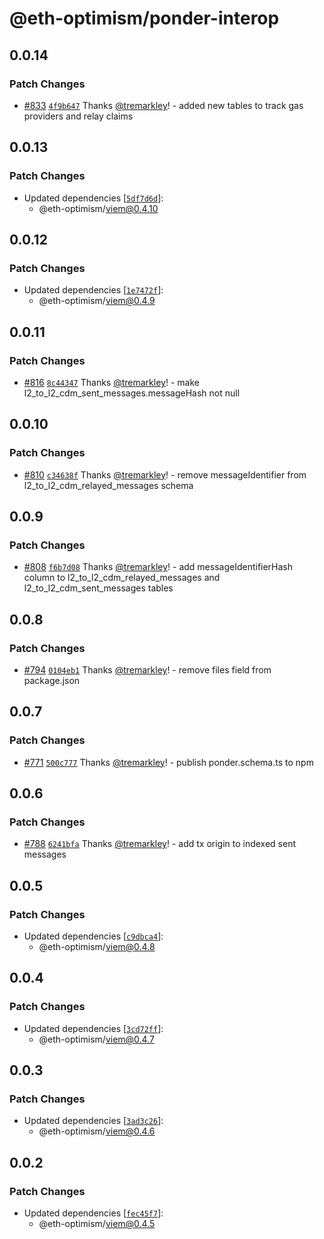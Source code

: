 # @eth-optimism/ponder-interop

## 0.0.14

### Patch Changes

- [#833](https://github.com/ethereum-optimism/ecosystem/pull/833) [`4f9b647`](https://github.com/ethereum-optimism/ecosystem/commit/4f9b6474f0a5facbc677993d70767825604bdd48) Thanks [@tremarkley](https://github.com/tremarkley)! - added new tables to track gas providers and relay claims

## 0.0.13

### Patch Changes

- Updated dependencies [[`5df7d6d`](https://github.com/ethereum-optimism/ecosystem/commit/5df7d6d5da8f5a374ebb53a63692cdb4eee563b5)]:
  - @eth-optimism/viem@0.4.10

## 0.0.12

### Patch Changes

- Updated dependencies [[`1e7472f`](https://github.com/ethereum-optimism/ecosystem/commit/1e7472f0582288583b5e6807892025f12172092a)]:
  - @eth-optimism/viem@0.4.9

## 0.0.11

### Patch Changes

- [#816](https://github.com/ethereum-optimism/ecosystem/pull/816) [`8c44347`](https://github.com/ethereum-optimism/ecosystem/commit/8c44347e20399126bd35103ada4d30f0d972b7c5) Thanks [@tremarkley](https://github.com/tremarkley)! - make l2_to_l2_cdm_sent_messages.messageHash not null

## 0.0.10

### Patch Changes

- [#810](https://github.com/ethereum-optimism/ecosystem/pull/810) [`c34638f`](https://github.com/ethereum-optimism/ecosystem/commit/c34638f4fb34a02c7a0c1462468001d58588688c) Thanks [@tremarkley](https://github.com/tremarkley)! - remove messageIdentifier from l2_to_l2_cdm_relayed_messages schema

## 0.0.9

### Patch Changes

- [#808](https://github.com/ethereum-optimism/ecosystem/pull/808) [`f6b7d08`](https://github.com/ethereum-optimism/ecosystem/commit/f6b7d08a5b7a276826a1a02a0bcf5b62e2c6166e) Thanks [@tremarkley](https://github.com/tremarkley)! - add messageIdentifierHash column to l2_to_l2_cdm_relayed_messages and l2_to_l2_cdm_sent_messages tables

## 0.0.8

### Patch Changes

- [#794](https://github.com/ethereum-optimism/ecosystem/pull/794) [`0104eb1`](https://github.com/ethereum-optimism/ecosystem/commit/0104eb11ae5d4ca839db700ad051d9fe77ada80d) Thanks [@tremarkley](https://github.com/tremarkley)! - remove files field from package.json

## 0.0.7

### Patch Changes

- [#771](https://github.com/ethereum-optimism/ecosystem/pull/771) [`500c777`](https://github.com/ethereum-optimism/ecosystem/commit/500c7777aae36678478d17db2816c3a690c8a493) Thanks [@tremarkley](https://github.com/tremarkley)! - publish ponder.schema.ts to npm

## 0.0.6

### Patch Changes

- [#788](https://github.com/ethereum-optimism/ecosystem/pull/788) [`6241bfa`](https://github.com/ethereum-optimism/ecosystem/commit/6241bfab30a3e297b67b8249e2937ffeba48535e) Thanks [@tremarkley](https://github.com/tremarkley)! - add tx origin to indexed sent messages

## 0.0.5

### Patch Changes

- Updated dependencies [[`c9dbca4`](https://github.com/ethereum-optimism/ecosystem/commit/c9dbca401eed763eb20b05437e3e460cdaadd711)]:
  - @eth-optimism/viem@0.4.8

## 0.0.4

### Patch Changes

- Updated dependencies [[`3cd72ff`](https://github.com/ethereum-optimism/ecosystem/commit/3cd72ff59a86e25f77a826f327eef5fc6f5b3cd3)]:
  - @eth-optimism/viem@0.4.7

## 0.0.3

### Patch Changes

- Updated dependencies [[`3ad3c26`](https://github.com/ethereum-optimism/ecosystem/commit/3ad3c265ed0560a57f1808018d3270d4d978fdb6)]:
  - @eth-optimism/viem@0.4.6

## 0.0.2

### Patch Changes

- Updated dependencies [[`fec45f7`](https://github.com/ethereum-optimism/ecosystem/commit/fec45f7d20dcd407b60315ece76259eace5cc1e5)]:
  - @eth-optimism/viem@0.4.5
